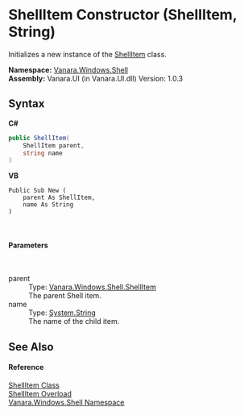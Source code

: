 # ShellItem Constructor (ShellItem, String)
 

Initializes a new instance of the <a href="5c5b3136-e459-f05f-b518-8ce7de68d0ca">ShellItem</a> class.

**Namespace:**&nbsp;<a href="be182789-447d-1423-b31f-7fd1f1f04ab2">Vanara.Windows.Shell</a><br />**Assembly:**&nbsp;Vanara.UI (in Vanara.UI.dll) Version: 1.0.3

## Syntax

**C#**<br />
``` C#
public ShellItem(
	ShellItem parent,
	string name
)
```

**VB**<br />
``` VB
Public Sub New ( 
	parent As ShellItem,
	name As String
)
```

<br />

#### Parameters
&nbsp;<dl><dt>parent</dt><dd>Type: <a href="5c5b3136-e459-f05f-b518-8ce7de68d0ca">Vanara.Windows.Shell.ShellItem</a><br />The parent Shell item.</dd><dt>name</dt><dd>Type: <a href="http://msdn2.microsoft.com/en-us/library/s1wwdcbf" target="_blank">System.String</a><br />The name of the child item.</dd></dl>

## See Also


#### Reference
<a href="5c5b3136-e459-f05f-b518-8ce7de68d0ca">ShellItem Class</a><br /><a href="8836fcc2-b63b-9f6f-dcaa-c9374e5d7e7b">ShellItem Overload</a><br /><a href="be182789-447d-1423-b31f-7fd1f1f04ab2">Vanara.Windows.Shell Namespace</a><br />